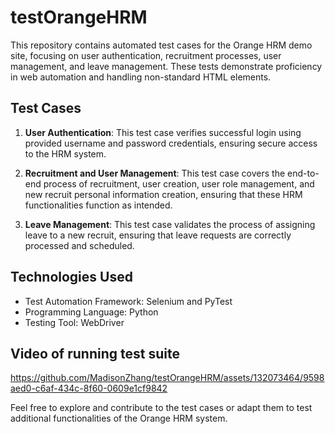 # testOrangeHRM

This repository contains automated test cases for the Orange HRM demo site, focusing on user authentication, recruitment processes, user management, and leave management. These tests demonstrate proficiency in web automation and handling non-standard HTML elements.

## Test Cases

1. **User Authentication**: This test case verifies successful login using provided username and password credentials, ensuring secure access to the HRM system.

2. **Recruitment and User Management**: This test case covers the end-to-end process of recruitment, user creation, user role management, and new recruit personal information creation, ensuring that these HRM functionalities function as intended.

3. **Leave Management**: This test case validates the process of assigning leave to a new recruit, ensuring that leave requests are correctly processed and scheduled.

## Technologies Used

- Test Automation Framework: Selenium and PyTest
- Programming Language: Python
- Testing Tool: WebDriver

## Video of running test suite
https://github.com/MadisonZhang/testOrangeHRM/assets/132073464/9598aed0-c6af-434c-8f60-0609e1cf9842

Feel free to explore and contribute to the test cases or adapt them to test additional functionalities of the Orange HRM system.
